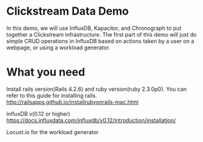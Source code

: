 # Clickstream Data Demo

In this demo, we will use InfluxDB, Kapacitor, and Chronograph to put together a Clickstream infrastructure. The first part of this demo will just do simple CRUD operations in InfluxDB based on actions taken by a user on a webpage, or using a workload generator.

# What you need
Install rails version(Rails 4.2.6) and ruby version(ruby 2.3.0p0). You can refer to this guide for installing rails.
	http://railsapps.github.io/installrubyonrails-mac.html

InfluxDB v(0.12 or higher)	
https://docs.influxdata.com/influxdb/v0.12/introduction/installation/

Locust.io for the workload generator
